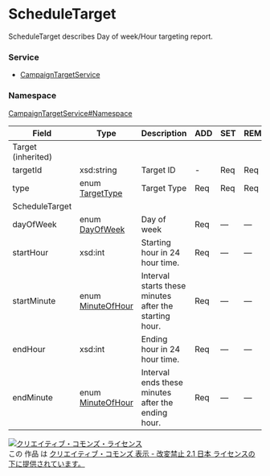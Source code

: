# ScheduleTarget
ScheduleTarget describes Day of week/Hour targeting report.
### Service
+ [CampaignTargetService](../../services/CampaignTargetService.md)

### Namespace
[CampaignTargetService#Namespace](../../services/CampaignTargetService.md#namespace)

| Field | Type | Description | ADD | SET | REMOVE | 
|---|---|---|---|---|---|
| Target (inherited)||||||
| targetId| xsd:string| Target ID| -| Req| Req |
| type| enum <a href="TargetType.md">TargetType</a>| Target Type| Req| Req| Req |
| ScheduleTarget||||||
| dayOfWeek| enum <a href="DayOfWeek.md">DayOfWeek</a>| Day of week| Req| —| — |
| startHour| xsd:int| Starting hour in 24 hour time.| Req| —| — |
| startMinute| enum <a href="MinuteOfHour.md">MinuteOfHour</a>| Interval starts these minutes after the starting hour.| Req| —| — |
| endHour| xsd:int| Ending hour in 24 hour time.| Req| —| — |
| endMinute| enum <a href="MinuteOfHour.md">MinuteOfHour</a>| Interval ends these minutes after the ending hour.| Req| —| — |

<a rel="license" href="http://creativecommons.org/licenses/by-nd/2.1/jp/"><img alt="クリエイティブ・コモンズ・ライセンス" style="border-width:0" src="https://i.creativecommons.org/l/by-nd/2.1/jp/88x31.png" /></a><br />この 作品 は <a rel="license" href="http://creativecommons.org/licenses/by-nd/2.1/jp/">クリエイティブ・コモンズ 表示 - 改変禁止 2.1 日本 ライセンスの下に提供されています。</a>
